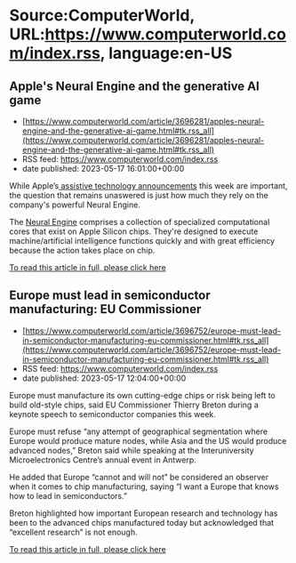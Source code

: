 # Source:ComputerWorld, URL:https://www.computerworld.com/index.rss, language:en-US

## Apple's Neural Engine and the generative AI game
 - [https://www.computerworld.com/article/3696281/apples-neural-engine-and-the-generative-ai-game.html#tk.rss_all](https://www.computerworld.com/article/3696281/apples-neural-engine-and-the-generative-ai-game.html#tk.rss_all)
 - RSS feed: https://www.computerworld.com/index.rss
 - date published: 2023-05-17 16:01:00+00:00

<article>
	<section class="page">
<p>While Apple’s<a href="https://www.computerworld.com/article/3696695/apple-innovates-in-accessibility-as-wwdc-nears.html"> assistive technology announcements</a> this week are important, the question that remains unaswered is just how much they rely on the company's powerful Neural Engine.</p><p>The <a href="https://www.computerworld.com/article/3198711/why-cio-s-must-understand-apple-s-neural-engine-plan.html">Neural Engine</a> comprises a collection of specialized computational cores that exist on Apple Silicon chips. They're designed to execute machine/artificial intelligence functions quickly and with great efficiency because the action takes place on chip.  </p><p class="jumpTag"><a href="https://www.computerworld.com/article/3696281/apples-neural-engine-and-the-generative-ai-game.html#jump">To read this article in full, please click here</a></p></section></article>

## Europe must lead in semiconductor manufacturing: EU Commissioner
 - [https://www.computerworld.com/article/3696752/europe-must-lead-in-semiconductor-manufacturing-eu-commissioner.html#tk.rss_all](https://www.computerworld.com/article/3696752/europe-must-lead-in-semiconductor-manufacturing-eu-commissioner.html#tk.rss_all)
 - RSS feed: https://www.computerworld.com/index.rss
 - date published: 2023-05-17 12:04:00+00:00

<article>
	<section class="page">
<p>Europe must manufacture its own cutting-edge chips or risk being left to build old-style chips, said EU Commissioner Thierry Breton during a keynote speech to semiconductor companies this week.</p><p>Europe must refuse “any attempt of geographical segmentation where Europe would produce mature nodes, while Asia and the US would produce advanced nodes,” Breton said while speaking at the Interuniversity Microelectronics Centre’s annual event in Antwerp. </p><p>He added that Europe “cannot and will not” be considered an observer when it comes to chip manufacturing, saying “I want a Europe that knows how to lead in semiconductors.”</p><p>Breton highlighted how important European research and technology has been to the advanced chips manufactured today but acknowledged that “excellent research” is not enough.</p><p class="jumpTag"><a href="https://www.computerworld.com/article/3696752/europe-must-lead-in-semiconductor-manufacturing-eu-commissioner.html#jump">To read this article in full, please click here</a></p></section></article>

